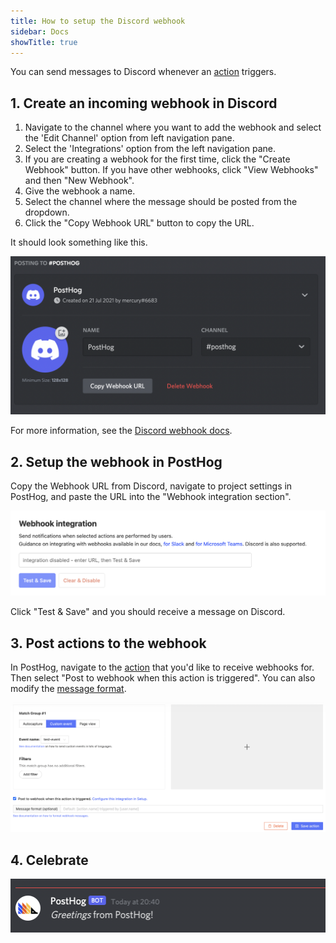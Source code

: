 ```yaml
---
title: How to setup the Discord webhook
sidebar: Docs
showTitle: true
---
```


You can send messages to Discord whenever an [action](/docs/user-guides/actions) triggers.  

## 1. Create an incoming webhook in Discord 

1. Navigate to the channel where you want to add the webhook and select the 'Edit Channel' option from left navigation pane. 
1. Select the 'Integrations' option from the left navigation pane. 
1. If you are creating a webhook for the first time, click the "Create Webhook" button. If you have other webhooks, click "View Webhooks" and then "New Webhook". 
2. Give the webhook a name. 
3. Select the channel where the message should be posted from the dropdown.
4. Click the "Copy Webhook URL" button to copy the URL.  

It should look something like this. 

![Discord Webhook setup](../../images/discord-webhook.png)

For more information, see the [Discord webhook docs](https://support.discord.com/hc/en-us/articles/228383668-Intro-to-Webhooks).

## 2. Setup the webhook in PostHog

Copy the Webhook URL from Discord, navigate to project settings in PostHog, and paste the URL into the "Webhook integration section".

![Add webhook integration](../../images/docs/webhooks/webhook-integration.png)

Click "Test & Save" and you should receive a message on Discord. 

## 3. Post actions to the webhook

In PostHog, navigate to the [action](https://app.posthog.com/data-management/actions) that you'd like to receive webhooks for. Then select "Post to webhook when this action is triggered". You can also modify the [message format](/docs/webhooks#message-formatting).

![PostHog edit action](../../images/post-action-slack.png)

## 4. Celebrate
![](../../images/discord-message.png)


